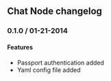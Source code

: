 ## Chat Node changelog

### 0.1.0 / 01-21-2014

#### Features
  - Passport authentication added
  - Yaml config file added

